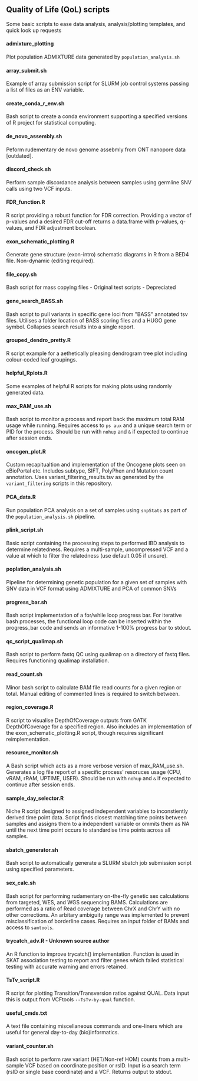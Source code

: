 ## Quality of Life (QoL) scripts
Some basic scripts to ease data analysis, analysis/plotting templates, and quick look up requests

#### admixture_plotting
Plot population ADMIXTURE data generated by `population_analysis.sh`

#### array_submit.sh
Example of array submission script for SLURM job control systems passing a list of files as an ENV variable.

#### create_conda_r_env.sh
Bash script to create a conda environment supporting a specified versions of R project for statistical computing.

#### de_novo_assembly.sh
Peform rudementary de novo genome assebmly from ONT nanopore data [outdated].

#### discord_check.sh
Perform sample discordance analysis between samples using germline SNV calls using two VCF inputs.

#### FDR_function.R
R script providing a robust function for FDR correction. Providing a vector of p-values and a desired FDR cut-off returns a data.frame with p-values, q-values, and FDR adjustment boolean.

#### exon_schematic_plotting.R
Generate gene structure (exon-intro) schematic diagrams in R from a BED4 file. Non-dynamic (editing required).

#### file_copy.sh	
Bash script for mass copying files - Original test scripts - Depreciated

#### gene_search_BASS.sh
Bash script to pull variants in specific gene loci from "BASS" annotated tsv files. Utilises a folder location of BASS scoring files and a HUGO gene symbol. Collapses search results into a single report.

#### grouped_dendro_pretty.R
R script example for a aethetically pleasing dendrogram tree plot including colour-coded leaf groupings.

#### helpful_Rplots.R
Some examples of helpful R scripts for making plots using randomly generated data. 

#### max_RAM_use.sh
Bash script to monitor a process and report back the maximum total RAM usage while running. Requires access to `ps aux` and a unique search term or PID for the process. Should be run with `nohup` and `&` if expected to continue after session ends. 

#### oncogen_plot.R
Custom recapitualtion and implementation of the Oncogene plots seen on cBioPortal etc. Includes subtype, SIFT, PolyPhen and Mutation count annotation. Uses variant_filtering_results.tsv as generated by the `variant_filtering` scripts in this repository.

#### PCA_data.R
Run population PCA analysis on a set of samples using `snpStats` as part of the `population_analysis.sh` pipeline.

#### plink_script.sh
Basic script containing the processing steps to performed IBD analysis to determine relatedness. Requires a multi-sample, uncompressed VCF and a value at which to filter the relatedness (use default 0.05 if unsure).

#### poplation_analysis.sh
Pipeline for determining genetic population for a given set of samples with SNV data in VCF format using ADMIXTURE and PCA of common SNVs

#### progress_bar.sh
Bash script implementation of a for/while loop progress bar. For iterative bash processes, the functional loop code can be inserted within the progress_bar code and sends an informative 1-100% progress bar to stdout.

#### qc_script_qualimap.sh
Bash script to perform fastq QC using qualimap on a directory of fastq files. Requires functioning qualimap installation.

#### read_count.sh
Minor bash script to calculate BAM file read counts for a given region or total. Manual editing of commented lines is required to switch between.

#### region_coverage.R
R script to visualise DepthOfCoverage outputs from GATK DepthOfCoverage for a specified region. Also includes an implementation of the exon_schematic_plotting.R script, though requires significant reimplementation.

#### resource_monitor.sh
A Bash script which acts as a more verbose version of max_RAM_use.sh. Generates a log file report of a specific process' resoruces usage (CPU, vRAM, rRAM, UPTIME, USER). Should be run with `nohup` and `&` if expected to continue after session ends. 

#### sample_day_selector.R
Niche R script designed to assigned independent variables to inconstiently derived time point data. Script finds closest matching time points between samples and assigns them to a independent variable or ommits them as NA until the next time point occurs to standardise time points across all samples.

#### sbatch_generator.sh
Bash script to automatically generate a SLURM sbatch job submission script using specified parameters.

#### sex_calc.sh
Bash script for performing rudamentary on-the-fly genetic sex calculations from targeted, WES, and WGS sequencing BAMS. Calculations are performed as a ratio of Read coverage between ChrX and ChrY with no other corrections. An arbitary ambiguity range was implemented to prevent misclassification of borderline cases. Requires an input folder of BAMs and access to `samtools`.

#### trycatch_adv.R - Unknown source author
An R function to improve trycatch() implementation. Function is used in SKAT association testing to report and filter genes which failed statistical testing with accurate warning and errors retained.

#### TsTv_script.R
R script for plotting Transition/Transversion ratios against QUAL. Data input this is output from VCFtools `--TsTv-by-qual` function.

#### useful_cmds.txt
A text file containing miscellaneous commands and one-liners which are useful for general day-to-day (bio)informatics.

#### variant_counter.sh
Bash script to perform raw variant (HET/Non-ref HOM) counts from a multi-sample VCF based on coordinate position or rsID. Input is a search term (rsID or single base coordinate) and a VCF. Returns output to stdout. 
